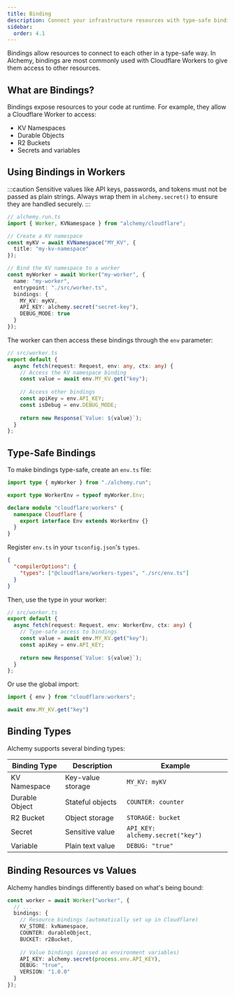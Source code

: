 ```yaml
---
title: Binding
description: Connect your infrastructure resources with type-safe bindings. Learn how to bind KV namespaces, Durable Objects, R2 buckets, and environment variables to Cloudflare Workers.
sidebar:
  order: 4.1
---
```


Bindings allow resources to connect to each other in a type-safe way. In Alchemy, bindings are most commonly used with Cloudflare Workers to give them access to other resources.

## What are Bindings?

Bindings expose resources to your code at runtime. For example, they allow a Cloudflare Worker to access:

- KV Namespaces
- Durable Objects
- R2 Buckets
- Secrets and variables

## Using Bindings in Workers

:::caution
Sensitive values like API keys, passwords, and tokens must not be passed as plain strings. Always wrap them in `alchemy.secret()` to ensure they are handled securely.
:::

```typescript
// alchemy.run.ts
import { Worker, KVNamespace } from "alchemy/cloudflare";

// Create a KV namespace
const myKV = await KVNamespace("MY_KV", {
  title: "my-kv-namespace"
});

// Bind the KV namespace to a worker
const myWorker = await Worker("my-worker", {
  name: "my-worker",
  entrypoint: "./src/worker.ts",
  bindings: {
    MY_KV: myKV,
    API_KEY: alchemy.secret("secret-key"),
    DEBUG_MODE: true
  }
});
```

The worker can then access these bindings through the `env` parameter:

```typescript
// src/worker.ts
export default {
  async fetch(request: Request, env: any, ctx: any) {
    // Access the KV namespace binding
    const value = await env.MY_KV.get("key");
    
    // Access other bindings
    const apiKey = env.API_KEY;
    const isDebug = env.DEBUG_MODE;
    
    return new Response(`Value: ${value}`);
  }
};
```

## Type-Safe Bindings

To make bindings type-safe, create an `env.ts` file:

```typescript
import type { myWorker } from "./alchemy.run";

export type WorkerEnv = typeof myWorker.Env;

declare module "cloudflare:workers" {
  namespace Cloudflare {
    export interface Env extends WorkerEnv {}
  }
}
```

Register `env.ts` in your `tsconfig.json`'s `types`.
```json
{
  "compilerOptions": {
    "types": ["@cloudflare/workers-types", "./src/env.ts"]
  }
}
```

Then, use the type in your worker:

```typescript
// src/worker.ts
export default {
  async fetch(request: Request, env: WorkerEnv, ctx: any) {
    // Type-safe access to bindings
    const value = await env.MY_KV.get("key");
    const apiKey = env.API_KEY;
    
    return new Response(`Value: ${value}`);
  }
};
```

Or use the global import:
```ts
import { env } from "cloudflare:workers";

await env.MY_KV.get("key")
```

## Binding Types

Alchemy supports several binding types:

| Binding Type | Description | Example |
|--------------|-------------|---------|
| KV Namespace | Key-value storage | `MY_KV: myKV` |
| Durable Object | Stateful objects | `COUNTER: counter` |
| R2 Bucket | Object storage | `STORAGE: bucket` |
| Secret | Sensitive value | `API_KEY: alchemy.secret("key")` |
| Variable | Plain text value | `DEBUG: "true"` |

## Binding Resources vs Values

Alchemy handles bindings differently based on what's being bound:

```typescript
const worker = await Worker("worker", {
  // ...
  bindings: {
    // Resource bindings (automatically set up in Cloudflare)
    KV_STORE: kvNamespace,
    COUNTER: durableObject,
    BUCKET: r2Bucket,
    
    // Value bindings (passed as environment variables)
    API_KEY: alchemy.secret(process.env.API_KEY),
    DEBUG: "true",
    VERSION: "1.0.0"
  }
});
```
